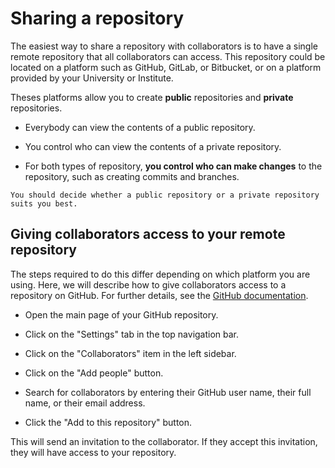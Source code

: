 # Sharing a repository

The easiest way to share a repository with collaborators is to have a single remote repository that all collaborators can access.
This repository could be located on a platform such as GitHub, GitLab, or Bitbucket, or on a platform provided by your University or Institute.

Theses platforms allow you to create **public** repositories and **private** repositories.

- Everybody can view the contents of a public repository.

- You control who can view the contents of a private repository.

- For both types of repository, **you control who can make changes** to the repository, such as creating commits and branches.

```admonish info
You should decide whether a public repository or a private repository suits you best.
```

## Giving collaborators access to your remote repository

The steps required to do this differ depending on which platform you are using.
Here, we will describe how to give collaborators access to a repository on GitHub.
For further details, see the [GitHub documentation](https://docs.github.com/en/account-and-profile/setting-up-and-managing-your-personal-account-on-github/managing-access-to-your-personal-repositories/inviting-collaborators-to-a-personal-repository).

- Open the main page of your GitHub repository.

- Click on the "Settings" tab in the top navigation bar.

- Click on the "Collaborators" item in the left sidebar.

- Click on the "Add people" button.

- Search for collaborators by entering their GitHub user name, their full name, or their email address.

- Click the "Add <NAME> to this repository" button.

This will send an invitation to the collaborator.
If they accept this invitation, they will have access to your repository.

